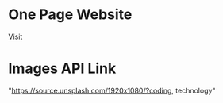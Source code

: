 # One Page Website

[Visit](https://iammrmehedi.github.io/OnePageWebsite/)

# Images API Link
"https://source.unsplash.com/1920x1080/?coding, technology"
